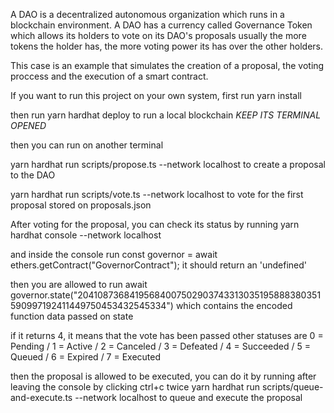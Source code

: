 A DAO is a decentralized autonomous organization which runs in a blockchain environment.
A DAO has a currency called Governance Token which allows its holders to vote on its DAO's proposals
usually the more tokens the holder has, the more voting power its has over the other holders.

This case is an example that simulates the creation of a proposal, the voting proccess and the execution of a smart contract.

If you want to run this project on your own system, first run
yarn install

then run
yarn hardhat deploy
to run a local blockchain _KEEP ITS TERMINAL OPENED_

then you can run on another terminal

yarn hardhat run scripts/propose.ts --network localhost
to create a proposal to the DAO

yarn hardhat run scripts/vote.ts --network localhost
to vote for the first proposal stored on proposals.json

After voting for the proposal, you can check its status by running
yarn hardhat console --network localhost

and inside the console run
const governor = await ethers.getContract("GovernorContract");
it should return an 'undefined'

then you are allowed to run
await governor.state("20410873684195684007502903743313035195888380351590997192411449750453432545334")
which contains the encoded function data passed on state

if it returns 4, it means that the vote has been passed
other statuses are
0 = Pending / 1 = Active / 2 = Canceled / 3 = Defeated / 4 = Succeeded / 5 = Queued / 6 = Expired / 7 = Executed

then the proposal is allowed to be executed, you can do it by running after leaving the console by clicking ctrl+c twice
yarn hardhat run scripts/queue-and-execute.ts --network localhost
to queue and execute the proposal
